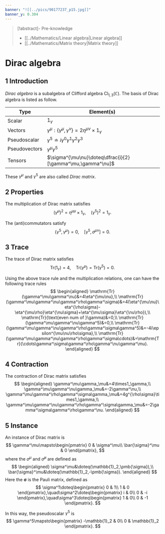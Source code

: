 ```yaml
---
banner: "![[../pics/90177237_p15.jpg]]"
banner_y: 0.304
---
```


>[!abstract]- Pre-knowledge
>- [[../Mathematics/Linear algebra|Linear algebra]]
>- [[../Mathematics/Matrix theory|Matrix theory]]

# Dirac algebra
## 1 Introduction
*Dirac algebra* is a subalgebra of Clifford algebra $\mathrm{Cl}_{1,3}(\mathbb{C})$. The basis of Dirac algebra is listed as follow.

| Type          | Element(s)                                                         |
| ------------- | ------------------------------------------------------------------ |
| Scalar        | $1_\gamma$                                                       |
| Vectors       | $\gamma^\mu:\{\gamma^\mu,\gamma^\nu\}=2\eta^{\mu\nu}\times1_\gamma$ |
| Pseudoscalar  | $\gamma^5\doteq i\gamma^0\gamma^1\gamma^2\gamma^3$                 |
| Pseudovectors | $\gamma^\mu\gamma^5$                                               |
| Tensors       | $\sigma^{\mu\nu}\doteq\dfrac{i}{2}[\gamma^\mu,\gamma^\nu]$         |

These $\gamma^\mu$ and $\gamma^5$ are also called *Dirac matrix*.

## 2 Properties
The multiplication of Dirac matrix satisfies
$$
(\gamma^\mu)^2=\eta^{\mu\mu}\times1_\gamma,\quad(\gamma^5)^2=1_\gamma.
$$

The (anti)commutators satisfy
$$
\{\gamma^5,\gamma^\mu\}=0,\quad[\gamma^5,\sigma^{\mu\nu}]=0.
$$

## 3 Trace
The trace of Dirac matrix satisfies
$$
\mathrm{Tr}(1_\gamma)=4,\quad\mathrm{Tr}(\gamma^\mu)=\mathrm{Tr}(\gamma^5)=0.
$$

Using the above trace rule and the multiplication relations, one can have the following trace rules
$$
\begin{aligned}
\mathrm{Tr}(\gamma^\mu\gamma^\nu)&=4\eta^{\mu\nu},\\
\mathrm{Tr}(\gamma^\mu\gamma^\nu\gamma^\rho\gamma^\sigma)&=4(\eta^{\mu\nu}\eta^{\rho\sigma}-\eta^{\mu\rho}\eta^{\nu\sigma}+\eta^{\mu\sigma}\eta^{\nu\rho}),\\
\mathrm{Tr}(\text{even num of }\gamma)&=0,\\
\mathrm{Tr}(\gamma^\mu\gamma^\nu\gamma^5)&=0,\\
\mathrm{Tr}(\gamma^\mu\gamma^\nu\gamma^\rho\gamma^\sigma\gamma^5)&=-4i\epsilon^{\mu\nu\rho\sigma},\\
\mathrm{Tr}(\gamma^\mu\gamma^\nu\gamma^\rho\gamma^\sigma\cdots)&=\mathrm{Tr}(\cdots\gamma^\sigma\gamma^\rho\gamma^\nu\gamma^\mu).
\end{aligned}
$$

## 4 Contraction
The contraction of Dirac matrix satisfies
$$
\begin{aligned}
\gamma^\mu\gamma_\mu&=4\times1_\gamma,\\
\gamma^\mu\gamma^\nu\gamma_\mu&=-2\gamma^\nu,\\
\gamma^\mu\gamma^\rho\gamma^\sigma\gamma_\mu&=4g^{\rho\sigma}\times1_\gamma,\\
\gamma^\mu\gamma^\nu\gamma^\rho\gamma^\sigma\gamma_\mu&=-2\gamma^\sigma\gamma^\rho\gamma^\nu.
\end{aligned}
$$

## 5 Instance
An instance of Dirac matrix is
$$
\gamma^\mu\mapsto\begin{pmatrix}
0 & \sigma^\mu\\
\bar{\sigma}^\mu & 0
\end{pmatrix},
$$
where the $\sigma^\mu$ and $\bar{\sigma}^\mu$ are defined as
$$
\begin{aligned}
\sigma^\mu&\doteq(\mathbb{1}_2,\pmb{\sigma}),\\
\bar{\sigma}^\mu&\doteq(\mathbb{1}_2,-\pmb{\sigma}).
\end{aligned}
$$
Here the $\pmb{\sigma}$ is the Pauli matrix, defined as
$$
\sigma^1\doteq\begin{pmatrix}
0 & 1\\
1 & 0
\end{pmatrix},\quad\sigma^2\doteq\begin{pmatrix}
i & 0\\
0 & -i
\end{pmatrix},\quad\sigma^3\doteq\begin{pmatrix}
1 & 0\\
0 & -1
\end{pmatrix}.
$$

In this way, the pseudoscalar $\gamma^5$ is
$$
\gamma^5\mapsto\begin{pmatrix}
-\mathbb{1}_2 & 0\\
0 & \mathbb{1}_2
\end{pmatrix}.
$$
